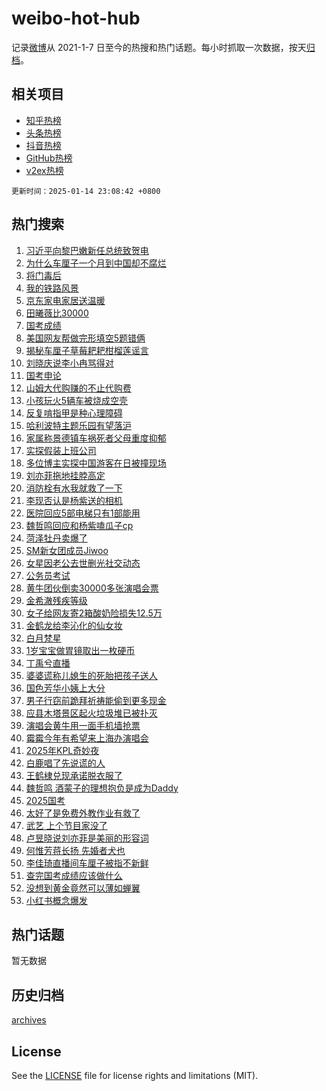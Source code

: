 # weibo-hot-hub

记录[微博](https://www.weibo.com)从 2021-1-7 日至今的热搜和热门话题。每小时抓取一次数据，按天[归档](archives)。

## 相关项目

- [知乎热榜](https://github.com/lonnyzhang423/zhihu-hot-hub)
- [头条热榜](https://github.com/lonnyzhang423/toutiao-hot-hub)
- [抖音热榜](https://github.com/lonnyzhang423/douyin-hot-hub)
- [GitHub热榜](https://github.com/lonnyzhang423/github-hot-hub)
- [v2ex热榜](https://github.com/lonnyzhang423/v2ex-hot-hub)


`更新时间：2025-01-14 23:08:42 +0800`

## 热门搜索

1. [习近平向黎巴嫩新任总统致贺电](https://m.weibo.cn/search?containerid=100103type%3D1%26t%3D10%26q%3D%23%E4%B9%A0%E8%BF%91%E5%B9%B3%E5%90%91%E9%BB%8E%E5%B7%B4%E5%AB%A9%E6%96%B0%E4%BB%BB%E6%80%BB%E7%BB%9F%E8%87%B4%E8%B4%BA%E7%94%B5%23&stream_entry_id=51&isnewpage=1&extparam=seat%3D1%26pos%3D0%26filter_type%3Drealtimehot%26stream_entry_id%3D51%26c_type%3D51%26q%3D%2523%25E4%25B9%25A0%25E8%25BF%2591%25E5%25B9%25B3%25E5%2590%2591%25E9%25BB%258E%25E5%25B7%25B4%25E5%25AB%25A9%25E6%2596%25B0%25E4%25BB%25BB%25E6%2580%25BB%25E7%25BB%259F%25E8%2587%25B4%25E8%25B4%25BA%25E7%2594%25B5%2523%26cate%3D10103%26dgr%3D0%26display_time%3D1736867321%26pre_seqid%3D17368673217160119352448)
1. [为什么车厘子一个月到中国却不腐烂](https://m.weibo.cn/search?containerid=100103type%3D1%26t%3D10%26q%3D%23%E4%B8%BA%E4%BB%80%E4%B9%88%E8%BD%A6%E5%8E%98%E5%AD%90%E4%B8%80%E4%B8%AA%E6%9C%88%E5%88%B0%E4%B8%AD%E5%9B%BD%E5%8D%B4%E4%B8%8D%E8%85%90%E7%83%82%23&stream_entry_id=31&isnewpage=1&extparam=seat%3D1%26pos%3D0%26flag%3D2%26realpos%3D1%26c_type%3D31%26cate%3D5001%26band_rank%3D1%26stream_entry_id%3D31%26filter_type%3Drealtimehot%26lcate%3D5001%26q%3D%2523%25E4%25B8%25BA%25E4%25BB%2580%25E4%25B9%2588%25E8%25BD%25A6%25E5%258E%2598%25E5%25AD%2590%25E4%25B8%2580%25E4%25B8%25AA%25E6%259C%2588%25E5%2588%25B0%25E4%25B8%25AD%25E5%259B%25BD%25E5%258D%25B4%25E4%25B8%258D%25E8%2585%2590%25E7%2583%2582%2523%26dgr%3D0%26display_time%3D1736867321%26pre_seqid%3D17368673217160119352448)
1. [将门毒后](https://m.weibo.cn/search?containerid=100103type%3D1%26t%3D10%26q%3D%E5%B0%86%E9%97%A8%E6%AF%92%E5%90%8E&stream_entry_id=31&isnewpage=1&extparam=seat%3D1%26pos%3D1%26flag%3D2%26realpos%3D2%26c_type%3D31%26cate%3D5001%26band_rank%3D2%26stream_entry_id%3D31%26filter_type%3Drealtimehot%26lcate%3D5001%26q%3D%25E5%25B0%2586%25E9%2597%25A8%25E6%25AF%2592%25E5%2590%258E%26dgr%3D0%26display_time%3D1736867321%26pre_seqid%3D17368673217160119352448)
1. [我的铁路风景](https://m.weibo.cn/search?containerid=100103type%3D1%26t%3D10%26q%3D%23%E6%88%91%E7%9A%84%E9%93%81%E8%B7%AF%E9%A3%8E%E6%99%AF%23&stream_entry_id=31&isnewpage=1&extparam=seat%3D1%26pos%3D2%26flag%3D0%26realpos%3D3%26c_type%3D31%26cate%3D5001%26band_rank%3D3%26stream_entry_id%3D31%26filter_type%3Drealtimehot%26lcate%3D5001%26q%3D%2523%25E6%2588%2591%25E7%259A%2584%25E9%2593%2581%25E8%25B7%25AF%25E9%25A3%258E%25E6%2599%25AF%2523%26dgr%3D0%26display_time%3D1736867321%26pre_seqid%3D17368673217160119352448)
1. [京东家电家居送温暖](https://m.weibo.cn/search?containerid=100103type%3D1%26t%3D10%26q%3D%23%E4%BA%AC%E4%B8%9C%E5%AE%B6%E7%94%B5%E5%AE%B6%E5%B1%85%E9%80%81%E6%B8%A9%E6%9A%96%23&stream_entry_id=31&isnewpage=1&extparam=seat%3D1%26pos%3D3%26filter_type%3Drealtimehot%26q%3D%2523%25E4%25BA%25AC%25E4%25B8%259C%25E5%25AE%25B6%25E7%2594%25B5%25E5%25AE%25B6%25E5%25B1%2585%25E9%2580%2581%25E6%25B8%25A9%25E6%259A%2596%2523%26c_type%3D31%26adid%3D272623%26topic_ad%3D1%26band_rank%3D4%26stream_entry_id%3D31%26is_ad_pos%3D1%26lcate%3D5001%26cate%3D5001%26dgr%3D0%26display_time%3D1736867321%26pre_seqid%3D17368673217160119352448)
1. [田曦薇比30000](https://m.weibo.cn/search?containerid=100103type%3D1%26t%3D10%26q%3D%23%E7%94%B0%E6%9B%A6%E8%96%87%E6%AF%9430000%23&stream_entry_id=31&isnewpage=1&extparam=seat%3D1%26pos%3D4%26flag%3D1%26realpos%3D4%26c_type%3D31%26cate%3D5001%26band_rank%3D4%26stream_entry_id%3D31%26filter_type%3Drealtimehot%26lcate%3D5001%26q%3D%2523%25E7%2594%25B0%25E6%259B%25A6%25E8%2596%2587%25E6%25AF%259430000%2523%26dgr%3D0%26display_time%3D1736867321%26pre_seqid%3D17368673217160119352448)
1. [国考成绩](https://m.weibo.cn/search?containerid=100103type%3D1%26t%3D10%26q%3D%E5%9B%BD%E8%80%83%E6%88%90%E7%BB%A9&stream_entry_id=31&isnewpage=1&extparam=seat%3D1%26pos%3D5%26flag%3D2%26realpos%3D5%26c_type%3D31%26cate%3D5001%26band_rank%3D5%26stream_entry_id%3D31%26filter_type%3Drealtimehot%26lcate%3D5001%26q%3D%25E5%259B%25BD%25E8%2580%2583%25E6%2588%2590%25E7%25BB%25A9%26dgr%3D0%26display_time%3D1736867321%26pre_seqid%3D17368673217160119352448)
1. [美国网友帮做完形填空5题错俩](https://m.weibo.cn/search?containerid=100103type%3D1%26t%3D10%26q%3D%23%E7%BE%8E%E5%9B%BD%E7%BD%91%E5%8F%8B%E5%B8%AE%E5%81%9A%E5%AE%8C%E5%BD%A2%E5%A1%AB%E7%A9%BA5%E9%A2%98%E9%94%99%E4%BF%A9%23&stream_entry_id=31&isnewpage=1&extparam=seat%3D1%26pos%3D6%26flag%3D1%26realpos%3D6%26c_type%3D31%26cate%3D5001%26band_rank%3D6%26stream_entry_id%3D31%26filter_type%3Drealtimehot%26lcate%3D5001%26q%3D%2523%25E7%25BE%258E%25E5%259B%25BD%25E7%25BD%2591%25E5%258F%258B%25E5%25B8%25AE%25E5%2581%259A%25E5%25AE%258C%25E5%25BD%25A2%25E5%25A1%25AB%25E7%25A9%25BA5%25E9%25A2%2598%25E9%2594%2599%25E4%25BF%25A9%2523%26dgr%3D0%26display_time%3D1736867321%26pre_seqid%3D17368673217160119352448)
1. [揭秘车厘子草莓耙耙柑榴莲谣言](https://m.weibo.cn/search?containerid=100103type%3D1%26t%3D10%26q%3D%23%E6%8F%AD%E7%A7%98%E8%BD%A6%E5%8E%98%E5%AD%90%E8%8D%89%E8%8E%93%E8%80%99%E8%80%99%E6%9F%91%E6%A6%B4%E8%8E%B2%E8%B0%A3%E8%A8%80%23&stream_entry_id=31&isnewpage=1&extparam=seat%3D1%26pos%3D7%26filter_type%3Drealtimehot%26q%3D%2523%25E6%258F%25AD%25E7%25A7%2598%25E8%25BD%25A6%25E5%258E%2598%25E5%25AD%2590%25E8%258D%2589%25E8%258E%2593%25E8%2580%2599%25E8%2580%2599%25E6%259F%2591%25E6%25A6%25B4%25E8%258E%25B2%25E8%25B0%25A3%25E8%25A8%2580%2523%26c_type%3D31%26adid%3D272713%26cate%3D5001%26band_rank%3D7%26stream_entry_id%3D31%26is_ad_pos%3D1%26lcate%3D5001%26dgr%3D0%26display_time%3D1736867321%26pre_seqid%3D17368673217160119352448)
1. [刘晓庆说李小冉骂得对](https://m.weibo.cn/search?containerid=100103type%3D1%26t%3D10%26q%3D%23%E5%88%98%E6%99%93%E5%BA%86%E8%AF%B4%E6%9D%8E%E5%B0%8F%E5%86%89%E9%AA%82%E5%BE%97%E5%AF%B9%23&stream_entry_id=31&isnewpage=1&extparam=seat%3D1%26pos%3D8%26flag%3D1%26realpos%3D7%26c_type%3D31%26cate%3D5001%26band_rank%3D7%26stream_entry_id%3D31%26filter_type%3Drealtimehot%26lcate%3D5001%26q%3D%2523%25E5%2588%2598%25E6%2599%2593%25E5%25BA%2586%25E8%25AF%25B4%25E6%259D%258E%25E5%25B0%258F%25E5%2586%2589%25E9%25AA%2582%25E5%25BE%2597%25E5%25AF%25B9%2523%26dgr%3D0%26display_time%3D1736867321%26pre_seqid%3D17368673217160119352448)
1. [国考申论](https://m.weibo.cn/search?containerid=100103type%3D1%26t%3D10%26q%3D%E5%9B%BD%E8%80%83%E7%94%B3%E8%AE%BA&stream_entry_id=31&isnewpage=1&extparam=seat%3D1%26pos%3D9%26flag%3D0%26realpos%3D8%26c_type%3D31%26cate%3D5001%26band_rank%3D8%26stream_entry_id%3D31%26filter_type%3Drealtimehot%26lcate%3D5001%26q%3D%25E5%259B%25BD%25E8%2580%2583%25E7%2594%25B3%25E8%25AE%25BA%26dgr%3D0%26display_time%3D1736867321%26pre_seqid%3D17368673217160119352448)
1. [山姆大代购赚的不止代购费](https://m.weibo.cn/search?containerid=100103type%3D1%26t%3D10%26q%3D%23%E5%B1%B1%E5%A7%86%E5%A4%A7%E4%BB%A3%E8%B4%AD%E8%B5%9A%E7%9A%84%E4%B8%8D%E6%AD%A2%E4%BB%A3%E8%B4%AD%E8%B4%B9%23&stream_entry_id=31&isnewpage=1&extparam=seat%3D1%26pos%3D10%26flag%3D0%26realpos%3D9%26c_type%3D31%26cate%3D5001%26band_rank%3D9%26stream_entry_id%3D31%26filter_type%3Drealtimehot%26lcate%3D5001%26q%3D%2523%25E5%25B1%25B1%25E5%25A7%2586%25E5%25A4%25A7%25E4%25BB%25A3%25E8%25B4%25AD%25E8%25B5%259A%25E7%259A%2584%25E4%25B8%258D%25E6%25AD%25A2%25E4%25BB%25A3%25E8%25B4%25AD%25E8%25B4%25B9%2523%26dgr%3D0%26display_time%3D1736867321%26pre_seqid%3D17368673217160119352448)
1. [小孩玩火5辆车被烧成空壳](https://m.weibo.cn/search?containerid=100103type%3D1%26t%3D10%26q%3D%23%E5%B0%8F%E5%AD%A9%E7%8E%A9%E7%81%AB5%E8%BE%86%E8%BD%A6%E8%A2%AB%E7%83%A7%E6%88%90%E7%A9%BA%E5%A3%B3%23&stream_entry_id=31&isnewpage=1&extparam=seat%3D1%26pos%3D11%26flag%3D1%26realpos%3D10%26c_type%3D31%26cate%3D5001%26band_rank%3D10%26stream_entry_id%3D31%26filter_type%3Drealtimehot%26lcate%3D5001%26q%3D%2523%25E5%25B0%258F%25E5%25AD%25A9%25E7%258E%25A9%25E7%2581%25AB5%25E8%25BE%2586%25E8%25BD%25A6%25E8%25A2%25AB%25E7%2583%25A7%25E6%2588%2590%25E7%25A9%25BA%25E5%25A3%25B3%2523%26dgr%3D0%26display_time%3D1736867321%26pre_seqid%3D17368673217160119352448)
1. [反复啃指甲是种心理障碍](https://m.weibo.cn/search?containerid=100103type%3D1%26t%3D10%26q%3D%23%E5%8F%8D%E5%A4%8D%E5%95%83%E6%8C%87%E7%94%B2%E6%98%AF%E7%A7%8D%E5%BF%83%E7%90%86%E9%9A%9C%E7%A2%8D%23&stream_entry_id=31&isnewpage=1&extparam=seat%3D1%26pos%3D12%26flag%3D0%26realpos%3D11%26c_type%3D31%26cate%3D5001%26band_rank%3D11%26stream_entry_id%3D31%26filter_type%3Drealtimehot%26lcate%3D5001%26q%3D%2523%25E5%258F%258D%25E5%25A4%258D%25E5%2595%2583%25E6%258C%2587%25E7%2594%25B2%25E6%2598%25AF%25E7%25A7%258D%25E5%25BF%2583%25E7%2590%2586%25E9%259A%259C%25E7%25A2%258D%2523%26dgr%3D0%26display_time%3D1736867321%26pre_seqid%3D17368673217160119352448)
1. [哈利波特主题乐园有望落沪](https://m.weibo.cn/search?containerid=100103type%3D1%26t%3D10%26q%3D%23%E5%93%88%E5%88%A9%E6%B3%A2%E7%89%B9%E4%B8%BB%E9%A2%98%E4%B9%90%E5%9B%AD%E6%9C%89%E6%9C%9B%E8%90%BD%E6%B2%AA%23&stream_entry_id=31&isnewpage=1&extparam=seat%3D1%26pos%3D13%26flag%3D0%26realpos%3D12%26c_type%3D31%26cate%3D5001%26band_rank%3D12%26stream_entry_id%3D31%26filter_type%3Drealtimehot%26lcate%3D5001%26q%3D%2523%25E5%2593%2588%25E5%2588%25A9%25E6%25B3%25A2%25E7%2589%25B9%25E4%25B8%25BB%25E9%25A2%2598%25E4%25B9%2590%25E5%259B%25AD%25E6%259C%2589%25E6%259C%259B%25E8%2590%25BD%25E6%25B2%25AA%2523%26dgr%3D0%26display_time%3D1736867321%26pre_seqid%3D17368673217160119352448)
1. [家属称景德镇车祸死者父母重度抑郁](https://m.weibo.cn/search?containerid=100103type%3D1%26t%3D10%26q%3D%23%E5%AE%B6%E5%B1%9E%E7%A7%B0%E6%99%AF%E5%BE%B7%E9%95%87%E8%BD%A6%E7%A5%B8%E6%AD%BB%E8%80%85%E7%88%B6%E6%AF%8D%E9%87%8D%E5%BA%A6%E6%8A%91%E9%83%81%23&stream_entry_id=31&isnewpage=1&extparam=seat%3D1%26pos%3D14%26flag%3D0%26realpos%3D13%26c_type%3D31%26cate%3D5001%26band_rank%3D13%26stream_entry_id%3D31%26filter_type%3Drealtimehot%26lcate%3D5001%26q%3D%2523%25E5%25AE%25B6%25E5%25B1%259E%25E7%25A7%25B0%25E6%2599%25AF%25E5%25BE%25B7%25E9%2595%2587%25E8%25BD%25A6%25E7%25A5%25B8%25E6%25AD%25BB%25E8%2580%2585%25E7%2588%25B6%25E6%25AF%258D%25E9%2587%258D%25E5%25BA%25A6%25E6%258A%2591%25E9%2583%2581%2523%26dgr%3D0%26display_time%3D1736867321%26pre_seqid%3D17368673217160119352448)
1. [实探假装上班公司](https://m.weibo.cn/search?containerid=100103type%3D1%26t%3D10%26q%3D%23%E5%AE%9E%E6%8E%A2%E5%81%87%E8%A3%85%E4%B8%8A%E7%8F%AD%E5%85%AC%E5%8F%B8%23&stream_entry_id=31&isnewpage=1&extparam=seat%3D1%26pos%3D15%26flag%3D1%26realpos%3D14%26c_type%3D31%26cate%3D5001%26band_rank%3D14%26stream_entry_id%3D31%26filter_type%3Drealtimehot%26lcate%3D5001%26q%3D%2523%25E5%25AE%259E%25E6%258E%25A2%25E5%2581%2587%25E8%25A3%2585%25E4%25B8%258A%25E7%258F%25AD%25E5%2585%25AC%25E5%258F%25B8%2523%26dgr%3D0%26display_time%3D1736867321%26pre_seqid%3D17368673217160119352448)
1. [多位博主实探中国游客在日被撞现场](https://m.weibo.cn/search?containerid=100103type%3D1%26t%3D10%26q%3D%23%E5%A4%9A%E4%BD%8D%E5%8D%9A%E4%B8%BB%E5%AE%9E%E6%8E%A2%E4%B8%AD%E5%9B%BD%E6%B8%B8%E5%AE%A2%E5%9C%A8%E6%97%A5%E8%A2%AB%E6%92%9E%E7%8E%B0%E5%9C%BA%23&stream_entry_id=31&isnewpage=1&extparam=seat%3D1%26pos%3D16%26flag%3D1%26realpos%3D15%26c_type%3D31%26cate%3D5001%26band_rank%3D15%26stream_entry_id%3D31%26filter_type%3Drealtimehot%26lcate%3D5001%26q%3D%2523%25E5%25A4%259A%25E4%25BD%258D%25E5%258D%259A%25E4%25B8%25BB%25E5%25AE%259E%25E6%258E%25A2%25E4%25B8%25AD%25E5%259B%25BD%25E6%25B8%25B8%25E5%25AE%25A2%25E5%259C%25A8%25E6%2597%25A5%25E8%25A2%25AB%25E6%2592%259E%25E7%258E%25B0%25E5%259C%25BA%2523%26dgr%3D0%26display_time%3D1736867321%26pre_seqid%3D17368673217160119352448)
1. [刘亦菲拖地挂脖高定](https://m.weibo.cn/search?containerid=100103type%3D1%26t%3D10%26q%3D%23%E5%88%98%E4%BA%A6%E8%8F%B2%E6%8B%96%E5%9C%B0%E6%8C%82%E8%84%96%E9%AB%98%E5%AE%9A%23&stream_entry_id=31&isnewpage=1&extparam=seat%3D1%26pos%3D17%26flag%3D0%26realpos%3D16%26c_type%3D31%26cate%3D5001%26band_rank%3D16%26stream_entry_id%3D31%26filter_type%3Drealtimehot%26lcate%3D5001%26q%3D%2523%25E5%2588%2598%25E4%25BA%25A6%25E8%258F%25B2%25E6%258B%2596%25E5%259C%25B0%25E6%258C%2582%25E8%2584%2596%25E9%25AB%2598%25E5%25AE%259A%2523%26dgr%3D0%26display_time%3D1736867321%26pre_seqid%3D17368673217160119352448)
1. [消防栓有水我就救了一下](https://m.weibo.cn/search?containerid=100103type%3D1%26t%3D10%26q%3D%23%E6%B6%88%E9%98%B2%E6%A0%93%E6%9C%89%E6%B0%B4%E6%88%91%E5%B0%B1%E6%95%91%E4%BA%86%E4%B8%80%E4%B8%8B%23&stream_entry_id=31&isnewpage=1&extparam=seat%3D1%26pos%3D18%26flag%3D32768%26realpos%3D17%26c_type%3D31%26cate%3D5001%26band_rank%3D17%26stream_entry_id%3D31%26filter_type%3Drealtimehot%26lcate%3D5001%26q%3D%2523%25E6%25B6%2588%25E9%2598%25B2%25E6%25A0%2593%25E6%259C%2589%25E6%25B0%25B4%25E6%2588%2591%25E5%25B0%25B1%25E6%2595%2591%25E4%25BA%2586%25E4%25B8%2580%25E4%25B8%258B%2523%26dgr%3D0%26display_time%3D1736867321%26pre_seqid%3D17368673217160119352448)
1. [李现否认是杨紫送的相机](https://m.weibo.cn/search?containerid=100103type%3D1%26t%3D10%26q%3D%23%E6%9D%8E%E7%8E%B0%E5%90%A6%E8%AE%A4%E6%98%AF%E6%9D%A8%E7%B4%AB%E9%80%81%E7%9A%84%E7%9B%B8%E6%9C%BA%23&stream_entry_id=31&isnewpage=1&extparam=seat%3D1%26pos%3D19%26flag%3D2%26realpos%3D18%26c_type%3D31%26cate%3D5001%26band_rank%3D18%26stream_entry_id%3D31%26filter_type%3Drealtimehot%26lcate%3D5001%26q%3D%2523%25E6%259D%258E%25E7%258E%25B0%25E5%2590%25A6%25E8%25AE%25A4%25E6%2598%25AF%25E6%259D%25A8%25E7%25B4%25AB%25E9%2580%2581%25E7%259A%2584%25E7%259B%25B8%25E6%259C%25BA%2523%26dgr%3D0%26display_time%3D1736867321%26pre_seqid%3D17368673217160119352448)
1. [医院回应5部电梯只有1部能用](https://m.weibo.cn/search?containerid=100103type%3D1%26t%3D10%26q%3D%23%E5%8C%BB%E9%99%A2%E5%9B%9E%E5%BA%945%E9%83%A8%E7%94%B5%E6%A2%AF%E5%8F%AA%E6%9C%891%E9%83%A8%E8%83%BD%E7%94%A8%23&stream_entry_id=31&isnewpage=1&extparam=seat%3D1%26pos%3D20%26flag%3D1%26realpos%3D19%26c_type%3D31%26cate%3D5001%26band_rank%3D19%26stream_entry_id%3D31%26filter_type%3Drealtimehot%26lcate%3D5001%26q%3D%2523%25E5%258C%25BB%25E9%2599%25A2%25E5%259B%259E%25E5%25BA%25945%25E9%2583%25A8%25E7%2594%25B5%25E6%25A2%25AF%25E5%258F%25AA%25E6%259C%25891%25E9%2583%25A8%25E8%2583%25BD%25E7%2594%25A8%2523%26dgr%3D0%26display_time%3D1736867321%26pre_seqid%3D17368673217160119352448)
1. [魏哲鸣回应和杨紫嗑瓜子cp](https://m.weibo.cn/search?containerid=100103type%3D1%26t%3D10%26q%3D%E9%AD%8F%E5%93%B2%E9%B8%A3%E5%9B%9E%E5%BA%94%E5%92%8C%E6%9D%A8%E7%B4%AB%E5%97%91%E7%93%9C%E5%AD%90cp&stream_entry_id=31&isnewpage=1&extparam=seat%3D1%26pos%3D21%26flag%3D1%26realpos%3D20%26c_type%3D31%26cate%3D5001%26band_rank%3D20%26stream_entry_id%3D31%26filter_type%3Drealtimehot%26lcate%3D5001%26q%3D%25E9%25AD%258F%25E5%2593%25B2%25E9%25B8%25A3%25E5%259B%259E%25E5%25BA%2594%25E5%2592%258C%25E6%259D%25A8%25E7%25B4%25AB%25E5%2597%2591%25E7%2593%259C%25E5%25AD%2590cp%26dgr%3D0%26display_time%3D1736867321%26pre_seqid%3D17368673217160119352448)
1. [菏泽牡丹卖爆了](https://m.weibo.cn/search?containerid=100103type%3D1%26t%3D10%26q%3D%23%E8%8F%8F%E6%B3%BD%E7%89%A1%E4%B8%B9%E5%8D%96%E7%88%86%E4%BA%86%23&stream_entry_id=31&isnewpage=1&extparam=seat%3D1%26pos%3D22%26flag%3D0%26realpos%3D21%26c_type%3D31%26cate%3D5001%26band_rank%3D21%26stream_entry_id%3D31%26filter_type%3Drealtimehot%26lcate%3D5001%26q%3D%2523%25E8%258F%258F%25E6%25B3%25BD%25E7%2589%25A1%25E4%25B8%25B9%25E5%258D%2596%25E7%2588%2586%25E4%25BA%2586%2523%26dgr%3D0%26display_time%3D1736867321%26pre_seqid%3D17368673217160119352448)
1. [SM新女团成员Jiwoo](https://m.weibo.cn/search?containerid=100103type%3D1%26t%3D10%26q%3DSM%E6%96%B0%E5%A5%B3%E5%9B%A2%E6%88%90%E5%91%98Jiwoo&stream_entry_id=31&isnewpage=1&extparam=seat%3D1%26pos%3D23%26flag%3D0%26realpos%3D22%26c_type%3D31%26cate%3D5001%26band_rank%3D22%26stream_entry_id%3D31%26filter_type%3Drealtimehot%26lcate%3D5001%26q%3DSM%25E6%2596%25B0%25E5%25A5%25B3%25E5%259B%25A2%25E6%2588%2590%25E5%2591%2598Jiwoo%26dgr%3D0%26display_time%3D1736867321%26pre_seqid%3D17368673217160119352448)
1. [女星因老公去世删光社交动态](https://m.weibo.cn/search?containerid=100103type%3D1%26t%3D10%26q%3D%23%E5%A5%B3%E6%98%9F%E5%9B%A0%E8%80%81%E5%85%AC%E5%8E%BB%E4%B8%96%E5%88%A0%E5%85%89%E7%A4%BE%E4%BA%A4%E5%8A%A8%E6%80%81%23&stream_entry_id=31&isnewpage=1&extparam=seat%3D1%26pos%3D24%26flag%3D1%26realpos%3D23%26c_type%3D31%26cate%3D5001%26band_rank%3D23%26stream_entry_id%3D31%26filter_type%3Drealtimehot%26lcate%3D5001%26q%3D%2523%25E5%25A5%25B3%25E6%2598%259F%25E5%259B%25A0%25E8%2580%2581%25E5%2585%25AC%25E5%258E%25BB%25E4%25B8%2596%25E5%2588%25A0%25E5%2585%2589%25E7%25A4%25BE%25E4%25BA%25A4%25E5%258A%25A8%25E6%2580%2581%2523%26dgr%3D0%26display_time%3D1736867321%26pre_seqid%3D17368673217160119352448)
1. [公务员考试](https://m.weibo.cn/search?containerid=100103type%3D1%26t%3D10%26q%3D%23%E5%85%AC%E5%8A%A1%E5%91%98%E8%80%83%E8%AF%95%23&stream_entry_id=31&isnewpage=1&extparam=seat%3D1%26pos%3D25%26flag%3D1%26realpos%3D24%26c_type%3D31%26cate%3D5001%26band_rank%3D24%26stream_entry_id%3D31%26filter_type%3Drealtimehot%26lcate%3D5001%26q%3D%2523%25E5%2585%25AC%25E5%258A%25A1%25E5%2591%2598%25E8%2580%2583%25E8%25AF%2595%2523%26dgr%3D0%26display_time%3D1736867321%26pre_seqid%3D17368673217160119352448)
1. [黄牛团伙倒卖30000多张演唱会票](https://m.weibo.cn/search?containerid=100103type%3D1%26t%3D10%26q%3D%23%E9%BB%84%E7%89%9B%E5%9B%A2%E4%BC%99%E5%80%92%E5%8D%9630000%E5%A4%9A%E5%BC%A0%E6%BC%94%E5%94%B1%E4%BC%9A%E7%A5%A8%23&stream_entry_id=31&isnewpage=1&extparam=seat%3D1%26pos%3D26%26flag%3D1%26realpos%3D25%26c_type%3D31%26cate%3D5001%26band_rank%3D25%26stream_entry_id%3D31%26filter_type%3Drealtimehot%26lcate%3D5001%26q%3D%2523%25E9%25BB%2584%25E7%2589%259B%25E5%259B%25A2%25E4%25BC%2599%25E5%2580%2592%25E5%258D%259630000%25E5%25A4%259A%25E5%25BC%25A0%25E6%25BC%2594%25E5%2594%25B1%25E4%25BC%259A%25E7%25A5%25A8%2523%26dgr%3D0%26display_time%3D1736867321%26pre_seqid%3D17368673217160119352448)
1. [金希澈残疾等级](https://m.weibo.cn/search?containerid=100103type%3D1%26t%3D10%26q%3D%23%E9%87%91%E5%B8%8C%E6%BE%88%E6%AE%8B%E7%96%BE%E7%AD%89%E7%BA%A7%23&stream_entry_id=31&isnewpage=1&extparam=seat%3D1%26pos%3D27%26flag%3D0%26realpos%3D26%26c_type%3D31%26cate%3D5001%26band_rank%3D26%26stream_entry_id%3D31%26filter_type%3Drealtimehot%26lcate%3D5001%26q%3D%2523%25E9%2587%2591%25E5%25B8%258C%25E6%25BE%2588%25E6%25AE%258B%25E7%2596%25BE%25E7%25AD%2589%25E7%25BA%25A7%2523%26dgr%3D0%26display_time%3D1736867321%26pre_seqid%3D17368673217160119352448)
1. [女子给网友寄2箱酸奶险损失12.5万](https://m.weibo.cn/search?containerid=100103type%3D1%26t%3D10%26q%3D%23%E5%A5%B3%E5%AD%90%E7%BB%99%E7%BD%91%E5%8F%8B%E5%AF%842%E7%AE%B1%E9%85%B8%E5%A5%B6%E9%99%A9%E6%8D%9F%E5%A4%B112.5%E4%B8%87%23&stream_entry_id=31&isnewpage=1&extparam=seat%3D1%26pos%3D28%26flag%3D0%26realpos%3D27%26c_type%3D31%26cate%3D5001%26band_rank%3D27%26stream_entry_id%3D31%26filter_type%3Drealtimehot%26lcate%3D5001%26q%3D%2523%25E5%25A5%25B3%25E5%25AD%2590%25E7%25BB%2599%25E7%25BD%2591%25E5%258F%258B%25E5%25AF%25842%25E7%25AE%25B1%25E9%2585%25B8%25E5%25A5%25B6%25E9%2599%25A9%25E6%258D%259F%25E5%25A4%25B112.5%25E4%25B8%2587%2523%26dgr%3D0%26display_time%3D1736867321%26pre_seqid%3D17368673217160119352448)
1. [金鹤龙给李沁化的仙女妆](https://m.weibo.cn/search?containerid=100103type%3D1%26t%3D10%26q%3D%23%E9%87%91%E9%B9%A4%E9%BE%99%E7%BB%99%E6%9D%8E%E6%B2%81%E5%8C%96%E7%9A%84%E4%BB%99%E5%A5%B3%E5%A6%86%23&stream_entry_id=31&isnewpage=1&extparam=seat%3D1%26pos%3D29%26flag%3D1%26realpos%3D28%26c_type%3D31%26cate%3D5001%26band_rank%3D28%26stream_entry_id%3D31%26filter_type%3Drealtimehot%26lcate%3D5001%26q%3D%2523%25E9%2587%2591%25E9%25B9%25A4%25E9%25BE%2599%25E7%25BB%2599%25E6%259D%258E%25E6%25B2%2581%25E5%258C%2596%25E7%259A%2584%25E4%25BB%2599%25E5%25A5%25B3%25E5%25A6%2586%2523%26dgr%3D0%26display_time%3D1736867321%26pre_seqid%3D17368673217160119352448)
1. [白月梵星](https://m.weibo.cn/search?containerid=100103type%3D1%26t%3D10%26q%3D%E7%99%BD%E6%9C%88%E6%A2%B5%E6%98%9F&stream_entry_id=31&isnewpage=1&extparam=seat%3D1%26pos%3D30%26flag%3D0%26realpos%3D29%26c_type%3D31%26cate%3D5001%26band_rank%3D29%26stream_entry_id%3D31%26filter_type%3Drealtimehot%26lcate%3D5001%26q%3D%25E7%2599%25BD%25E6%259C%2588%25E6%25A2%25B5%25E6%2598%259F%26dgr%3D0%26display_time%3D1736867321%26pre_seqid%3D17368673217160119352448)
1. [1岁宝宝做胃镜取出一枚硬币](https://m.weibo.cn/search?containerid=100103type%3D1%26t%3D10%26q%3D%231%E5%B2%81%E5%AE%9D%E5%AE%9D%E5%81%9A%E8%83%83%E9%95%9C%E5%8F%96%E5%87%BA%E4%B8%80%E6%9E%9A%E7%A1%AC%E5%B8%81%23&stream_entry_id=31&isnewpage=1&extparam=seat%3D1%26pos%3D31%26flag%3D0%26realpos%3D30%26c_type%3D31%26cate%3D5001%26band_rank%3D30%26stream_entry_id%3D31%26filter_type%3Drealtimehot%26lcate%3D5001%26q%3D%25231%25E5%25B2%2581%25E5%25AE%259D%25E5%25AE%259D%25E5%2581%259A%25E8%2583%2583%25E9%2595%259C%25E5%258F%2596%25E5%2587%25BA%25E4%25B8%2580%25E6%259E%259A%25E7%25A1%25AC%25E5%25B8%2581%2523%26dgr%3D0%26display_time%3D1736867321%26pre_seqid%3D17368673217160119352448)
1. [丁禹兮直播](https://m.weibo.cn/search?containerid=100103type%3D1%26t%3D10%26q%3D%23%E4%B8%81%E7%A6%B9%E5%85%AE%E7%9B%B4%E6%92%AD%23&stream_entry_id=31&isnewpage=1&extparam=seat%3D1%26pos%3D32%26flag%3D0%26realpos%3D31%26c_type%3D31%26cate%3D5001%26band_rank%3D31%26stream_entry_id%3D31%26filter_type%3Drealtimehot%26lcate%3D5001%26q%3D%2523%25E4%25B8%2581%25E7%25A6%25B9%25E5%2585%25AE%25E7%259B%25B4%25E6%2592%25AD%2523%26dgr%3D0%26display_time%3D1736867321%26pre_seqid%3D17368673217160119352448)
1. [婆婆谎称儿媳生的死胎把孩子送人](https://m.weibo.cn/search?containerid=100103type%3D1%26t%3D10%26q%3D%23%E5%A9%86%E5%A9%86%E8%B0%8E%E7%A7%B0%E5%84%BF%E5%AA%B3%E7%94%9F%E7%9A%84%E6%AD%BB%E8%83%8E%E6%8A%8A%E5%AD%A9%E5%AD%90%E9%80%81%E4%BA%BA%23&stream_entry_id=31&isnewpage=1&extparam=seat%3D1%26pos%3D33%26flag%3D0%26realpos%3D32%26c_type%3D31%26cate%3D5001%26band_rank%3D32%26stream_entry_id%3D31%26filter_type%3Drealtimehot%26lcate%3D5001%26q%3D%2523%25E5%25A9%2586%25E5%25A9%2586%25E8%25B0%258E%25E7%25A7%25B0%25E5%2584%25BF%25E5%25AA%25B3%25E7%2594%259F%25E7%259A%2584%25E6%25AD%25BB%25E8%2583%258E%25E6%258A%258A%25E5%25AD%25A9%25E5%25AD%2590%25E9%2580%2581%25E4%25BA%25BA%2523%26dgr%3D0%26display_time%3D1736867321%26pre_seqid%3D17368673217160119352448)
1. [国色芳华小姨上大分](https://m.weibo.cn/search?containerid=100103type%3D1%26t%3D10%26q%3D%E5%9B%BD%E8%89%B2%E8%8A%B3%E5%8D%8E%E5%B0%8F%E5%A7%A8%E4%B8%8A%E5%A4%A7%E5%88%86&stream_entry_id=31&isnewpage=1&extparam=seat%3D1%26pos%3D34%26flag%3D0%26realpos%3D33%26c_type%3D31%26cate%3D5001%26band_rank%3D33%26stream_entry_id%3D31%26filter_type%3Drealtimehot%26lcate%3D5001%26q%3D%25E5%259B%25BD%25E8%2589%25B2%25E8%258A%25B3%25E5%258D%258E%25E5%25B0%258F%25E5%25A7%25A8%25E4%25B8%258A%25E5%25A4%25A7%25E5%2588%2586%26dgr%3D0%26display_time%3D1736867321%26pre_seqid%3D17368673217160119352448)
1. [男子行窃前跪拜祈祷能偷到更多现金](https://m.weibo.cn/search?containerid=100103type%3D1%26t%3D10%26q%3D%23%E7%94%B7%E5%AD%90%E8%A1%8C%E7%AA%83%E5%89%8D%E8%B7%AA%E6%8B%9C%E7%A5%88%E7%A5%B7%E8%83%BD%E5%81%B7%E5%88%B0%E6%9B%B4%E5%A4%9A%E7%8E%B0%E9%87%91%23&stream_entry_id=31&isnewpage=1&extparam=seat%3D1%26pos%3D35%26flag%3D1%26realpos%3D34%26c_type%3D31%26cate%3D5001%26band_rank%3D34%26stream_entry_id%3D31%26filter_type%3Drealtimehot%26lcate%3D5001%26q%3D%2523%25E7%2594%25B7%25E5%25AD%2590%25E8%25A1%258C%25E7%25AA%2583%25E5%2589%258D%25E8%25B7%25AA%25E6%258B%259C%25E7%25A5%2588%25E7%25A5%25B7%25E8%2583%25BD%25E5%2581%25B7%25E5%2588%25B0%25E6%259B%25B4%25E5%25A4%259A%25E7%258E%25B0%25E9%2587%2591%2523%26dgr%3D0%26display_time%3D1736867321%26pre_seqid%3D17368673217160119352448)
1. [应县木塔景区起火垃圾堆已被扑灭](https://m.weibo.cn/search?containerid=100103type%3D1%26t%3D10%26q%3D%23%E5%BA%94%E5%8E%BF%E6%9C%A8%E5%A1%94%E6%99%AF%E5%8C%BA%E8%B5%B7%E7%81%AB%E5%9E%83%E5%9C%BE%E5%A0%86%E5%B7%B2%E8%A2%AB%E6%89%91%E7%81%AD%23&stream_entry_id=31&isnewpage=1&extparam=seat%3D1%26pos%3D36%26flag%3D1%26realpos%3D35%26c_type%3D31%26cate%3D5001%26band_rank%3D35%26stream_entry_id%3D31%26filter_type%3Drealtimehot%26lcate%3D5001%26q%3D%2523%25E5%25BA%2594%25E5%258E%25BF%25E6%259C%25A8%25E5%25A1%2594%25E6%2599%25AF%25E5%258C%25BA%25E8%25B5%25B7%25E7%2581%25AB%25E5%259E%2583%25E5%259C%25BE%25E5%25A0%2586%25E5%25B7%25B2%25E8%25A2%25AB%25E6%2589%2591%25E7%2581%25AD%2523%26dgr%3D0%26display_time%3D1736867321%26pre_seqid%3D17368673217160119352448)
1. [演唱会黄牛用一面手机墙抢票](https://m.weibo.cn/search?containerid=100103type%3D1%26t%3D10%26q%3D%23%E6%BC%94%E5%94%B1%E4%BC%9A%E9%BB%84%E7%89%9B%E7%94%A8%E4%B8%80%E9%9D%A2%E6%89%8B%E6%9C%BA%E5%A2%99%E6%8A%A2%E7%A5%A8%23&stream_entry_id=31&isnewpage=1&extparam=seat%3D1%26pos%3D37%26flag%3D1%26realpos%3D36%26c_type%3D31%26cate%3D5001%26band_rank%3D36%26stream_entry_id%3D31%26filter_type%3Drealtimehot%26lcate%3D5001%26q%3D%2523%25E6%25BC%2594%25E5%2594%25B1%25E4%25BC%259A%25E9%25BB%2584%25E7%2589%259B%25E7%2594%25A8%25E4%25B8%2580%25E9%259D%25A2%25E6%2589%258B%25E6%259C%25BA%25E5%25A2%2599%25E6%258A%25A2%25E7%25A5%25A8%2523%26dgr%3D0%26display_time%3D1736867321%26pre_seqid%3D17368673217160119352448)
1. [霉霉今年有希望来上海办演唱会](https://m.weibo.cn/search?containerid=100103type%3D1%26t%3D10%26q%3D%23%E9%9C%89%E9%9C%89%E4%BB%8A%E5%B9%B4%E6%9C%89%E5%B8%8C%E6%9C%9B%E6%9D%A5%E4%B8%8A%E6%B5%B7%E5%8A%9E%E6%BC%94%E5%94%B1%E4%BC%9A%23&stream_entry_id=31&isnewpage=1&extparam=seat%3D1%26pos%3D38%26flag%3D0%26realpos%3D37%26c_type%3D31%26cate%3D5001%26band_rank%3D37%26stream_entry_id%3D31%26filter_type%3Drealtimehot%26lcate%3D5001%26q%3D%2523%25E9%259C%2589%25E9%259C%2589%25E4%25BB%258A%25E5%25B9%25B4%25E6%259C%2589%25E5%25B8%258C%25E6%259C%259B%25E6%259D%25A5%25E4%25B8%258A%25E6%25B5%25B7%25E5%258A%259E%25E6%25BC%2594%25E5%2594%25B1%25E4%25BC%259A%2523%26dgr%3D0%26display_time%3D1736867321%26pre_seqid%3D17368673217160119352448)
1. [2025年KPL奇妙夜](https://m.weibo.cn/search?containerid=100103type%3D1%26t%3D10%26q%3D%232025%E5%B9%B4KPL%E5%A5%87%E5%A6%99%E5%A4%9C%23&stream_entry_id=31&isnewpage=1&extparam=seat%3D1%26pos%3D39%26flag%3D1%26realpos%3D38%26c_type%3D31%26cate%3D5001%26band_rank%3D38%26stream_entry_id%3D31%26filter_type%3Drealtimehot%26lcate%3D5001%26q%3D%25232025%25E5%25B9%25B4KPL%25E5%25A5%2587%25E5%25A6%2599%25E5%25A4%259C%2523%26dgr%3D0%26display_time%3D1736867321%26pre_seqid%3D17368673217160119352448)
1. [白鹿唱了先说谎的人](https://m.weibo.cn/search?containerid=100103type%3D1%26t%3D10%26q%3D%23%E7%99%BD%E9%B9%BF%E5%94%B1%E4%BA%86%E5%85%88%E8%AF%B4%E8%B0%8E%E7%9A%84%E4%BA%BA%23&stream_entry_id=31&isnewpage=1&extparam=seat%3D1%26pos%3D40%26flag%3D1%26realpos%3D39%26c_type%3D31%26cate%3D5001%26band_rank%3D39%26stream_entry_id%3D31%26filter_type%3Drealtimehot%26lcate%3D5001%26q%3D%2523%25E7%2599%25BD%25E9%25B9%25BF%25E5%2594%25B1%25E4%25BA%2586%25E5%2585%2588%25E8%25AF%25B4%25E8%25B0%258E%25E7%259A%2584%25E4%25BA%25BA%2523%26dgr%3D0%26display_time%3D1736867321%26pre_seqid%3D17368673217160119352448)
1. [王鹤棣兑现承诺脱衣服了](https://m.weibo.cn/search?containerid=100103type%3D1%26t%3D10%26q%3D%23%E7%8E%8B%E9%B9%A4%E6%A3%A3%E5%85%91%E7%8E%B0%E6%89%BF%E8%AF%BA%E8%84%B1%E8%A1%A3%E6%9C%8D%E4%BA%86%23&stream_entry_id=31&isnewpage=1&extparam=seat%3D1%26pos%3D41%26flag%3D0%26realpos%3D40%26c_type%3D31%26cate%3D5001%26band_rank%3D40%26stream_entry_id%3D31%26filter_type%3Drealtimehot%26lcate%3D5001%26q%3D%2523%25E7%258E%258B%25E9%25B9%25A4%25E6%25A3%25A3%25E5%2585%2591%25E7%258E%25B0%25E6%2589%25BF%25E8%25AF%25BA%25E8%2584%25B1%25E8%25A1%25A3%25E6%259C%258D%25E4%25BA%2586%2523%26dgr%3D0%26display_time%3D1736867321%26pre_seqid%3D17368673217160119352448)
1. [魏哲鸣 酒蒙子的理想抱负是成为Daddy](https://m.weibo.cn/search?containerid=100103type%3D1%26t%3D10%26q%3D%E9%AD%8F%E5%93%B2%E9%B8%A3+%E9%85%92%E8%92%99%E5%AD%90%E7%9A%84%E7%90%86%E6%83%B3%E6%8A%B1%E8%B4%9F%E6%98%AF%E6%88%90%E4%B8%BADaddy&stream_entry_id=31&isnewpage=1&extparam=seat%3D1%26pos%3D42%26flag%3D1%26realpos%3D41%26c_type%3D31%26cate%3D5001%26band_rank%3D41%26stream_entry_id%3D31%26filter_type%3Drealtimehot%26lcate%3D5001%26q%3D%25E9%25AD%258F%25E5%2593%25B2%25E9%25B8%25A3%2520%25E9%2585%2592%25E8%2592%2599%25E5%25AD%2590%25E7%259A%2584%25E7%2590%2586%25E6%2583%25B3%25E6%258A%25B1%25E8%25B4%259F%25E6%2598%25AF%25E6%2588%2590%25E4%25B8%25BADaddy%26dgr%3D0%26display_time%3D1736867321%26pre_seqid%3D17368673217160119352448)
1. [2025国考](https://m.weibo.cn/search?containerid=100103type%3D1%26t%3D10%26q%3D2025%E5%9B%BD%E8%80%83&stream_entry_id=31&isnewpage=1&extparam=seat%3D1%26pos%3D43%26flag%3D1%26realpos%3D42%26c_type%3D31%26cate%3D5001%26band_rank%3D42%26stream_entry_id%3D31%26filter_type%3Drealtimehot%26lcate%3D5001%26q%3D2025%25E5%259B%25BD%25E8%2580%2583%26dgr%3D0%26display_time%3D1736867321%26pre_seqid%3D17368673217160119352448)
1. [太好了是免费外教作业有救了](https://m.weibo.cn/search?containerid=100103type%3D1%26t%3D10%26q%3D%23%E5%A4%AA%E5%A5%BD%E4%BA%86%E6%98%AF%E5%85%8D%E8%B4%B9%E5%A4%96%E6%95%99%E4%BD%9C%E4%B8%9A%E6%9C%89%E6%95%91%E4%BA%86%23&stream_entry_id=31&isnewpage=1&extparam=seat%3D1%26pos%3D44%26flag%3D1%26realpos%3D43%26c_type%3D31%26cate%3D5001%26band_rank%3D43%26stream_entry_id%3D31%26filter_type%3Drealtimehot%26lcate%3D5001%26q%3D%2523%25E5%25A4%25AA%25E5%25A5%25BD%25E4%25BA%2586%25E6%2598%25AF%25E5%2585%258D%25E8%25B4%25B9%25E5%25A4%2596%25E6%2595%2599%25E4%25BD%259C%25E4%25B8%259A%25E6%259C%2589%25E6%2595%2591%25E4%25BA%2586%2523%26dgr%3D0%26display_time%3D1736867321%26pre_seqid%3D17368673217160119352448)
1. [武艺 上个节目家没了](https://m.weibo.cn/search?containerid=100103type%3D1%26t%3D10%26q%3D%E6%AD%A6%E8%89%BA+%E4%B8%8A%E4%B8%AA%E8%8A%82%E7%9B%AE%E5%AE%B6%E6%B2%A1%E4%BA%86&stream_entry_id=31&isnewpage=1&extparam=seat%3D1%26pos%3D45%26flag%3D0%26realpos%3D44%26c_type%3D31%26cate%3D5001%26band_rank%3D44%26stream_entry_id%3D31%26filter_type%3Drealtimehot%26lcate%3D5001%26q%3D%25E6%25AD%25A6%25E8%2589%25BA%2520%25E4%25B8%258A%25E4%25B8%25AA%25E8%258A%2582%25E7%259B%25AE%25E5%25AE%25B6%25E6%25B2%25A1%25E4%25BA%2586%26dgr%3D0%26display_time%3D1736867321%26pre_seqid%3D17368673217160119352448)
1. [卢昱晓说刘亦菲是美丽的形容词](https://m.weibo.cn/search?containerid=100103type%3D1%26t%3D10%26q%3D%23%E5%8D%A2%E6%98%B1%E6%99%93%E8%AF%B4%E5%88%98%E4%BA%A6%E8%8F%B2%E6%98%AF%E7%BE%8E%E4%B8%BD%E7%9A%84%E5%BD%A2%E5%AE%B9%E8%AF%8D%23&stream_entry_id=31&isnewpage=1&extparam=seat%3D1%26pos%3D46%26flag%3D1%26realpos%3D45%26c_type%3D31%26cate%3D5001%26band_rank%3D45%26stream_entry_id%3D31%26filter_type%3Drealtimehot%26lcate%3D5001%26q%3D%2523%25E5%258D%25A2%25E6%2598%25B1%25E6%2599%2593%25E8%25AF%25B4%25E5%2588%2598%25E4%25BA%25A6%25E8%258F%25B2%25E6%2598%25AF%25E7%25BE%258E%25E4%25B8%25BD%25E7%259A%2584%25E5%25BD%25A2%25E5%25AE%25B9%25E8%25AF%258D%2523%26dgr%3D0%26display_time%3D1736867321%26pre_seqid%3D17368673217160119352448)
1. [何惟芳蒋长扬 先婚者犬也](https://m.weibo.cn/search?containerid=100103type%3D1%26t%3D10%26q%3D%E4%BD%95%E6%83%9F%E8%8A%B3%E8%92%8B%E9%95%BF%E6%89%AC+%E5%85%88%E5%A9%9A%E8%80%85%E7%8A%AC%E4%B9%9F&stream_entry_id=31&isnewpage=1&extparam=seat%3D1%26pos%3D47%26flag%3D1%26realpos%3D46%26c_type%3D31%26cate%3D5001%26band_rank%3D46%26stream_entry_id%3D31%26filter_type%3Drealtimehot%26lcate%3D5001%26q%3D%25E4%25BD%2595%25E6%2583%259F%25E8%258A%25B3%25E8%2592%258B%25E9%2595%25BF%25E6%2589%25AC%2520%25E5%2585%2588%25E5%25A9%259A%25E8%2580%2585%25E7%258A%25AC%25E4%25B9%259F%26dgr%3D0%26display_time%3D1736867321%26pre_seqid%3D17368673217160119352448)
1. [李佳琦直播间车厘子被指不新鲜](https://m.weibo.cn/search?containerid=100103type%3D1%26t%3D10%26q%3D%23%E6%9D%8E%E4%BD%B3%E7%90%A6%E7%9B%B4%E6%92%AD%E9%97%B4%E8%BD%A6%E5%8E%98%E5%AD%90%E8%A2%AB%E6%8C%87%E4%B8%8D%E6%96%B0%E9%B2%9C%23&stream_entry_id=31&isnewpage=1&extparam=seat%3D1%26pos%3D48%26flag%3D0%26realpos%3D47%26c_type%3D31%26cate%3D5001%26band_rank%3D47%26stream_entry_id%3D31%26filter_type%3Drealtimehot%26lcate%3D5001%26q%3D%2523%25E6%259D%258E%25E4%25BD%25B3%25E7%2590%25A6%25E7%259B%25B4%25E6%2592%25AD%25E9%2597%25B4%25E8%25BD%25A6%25E5%258E%2598%25E5%25AD%2590%25E8%25A2%25AB%25E6%258C%2587%25E4%25B8%258D%25E6%2596%25B0%25E9%25B2%259C%2523%26dgr%3D0%26display_time%3D1736867321%26pre_seqid%3D17368673217160119352448)
1. [查完国考成绩应该做什么](https://m.weibo.cn/search?containerid=100103type%3D1%26t%3D10%26q%3D%23%E6%9F%A5%E5%AE%8C%E5%9B%BD%E8%80%83%E6%88%90%E7%BB%A9%E5%BA%94%E8%AF%A5%E5%81%9A%E4%BB%80%E4%B9%88%23&stream_entry_id=31&isnewpage=1&extparam=seat%3D1%26pos%3D49%26flag%3D1%26realpos%3D48%26c_type%3D31%26cate%3D5001%26band_rank%3D48%26stream_entry_id%3D31%26filter_type%3Drealtimehot%26lcate%3D5001%26q%3D%2523%25E6%259F%25A5%25E5%25AE%258C%25E5%259B%25BD%25E8%2580%2583%25E6%2588%2590%25E7%25BB%25A9%25E5%25BA%2594%25E8%25AF%25A5%25E5%2581%259A%25E4%25BB%2580%25E4%25B9%2588%2523%26dgr%3D0%26display_time%3D1736867321%26pre_seqid%3D17368673217160119352448)
1. [没想到黄金竟然可以薄如蝉翼](https://m.weibo.cn/search?containerid=100103type%3D1%26t%3D10%26q%3D%23%E6%B2%A1%E6%83%B3%E5%88%B0%E9%BB%84%E9%87%91%E7%AB%9F%E7%84%B6%E5%8F%AF%E4%BB%A5%E8%96%84%E5%A6%82%E8%9D%89%E7%BF%BC%23&stream_entry_id=31&isnewpage=1&extparam=seat%3D1%26pos%3D50%26flag%3D0%26realpos%3D49%26c_type%3D31%26cate%3D5001%26band_rank%3D49%26stream_entry_id%3D31%26filter_type%3Drealtimehot%26lcate%3D5001%26q%3D%2523%25E6%25B2%25A1%25E6%2583%25B3%25E5%2588%25B0%25E9%25BB%2584%25E9%2587%2591%25E7%25AB%259F%25E7%2584%25B6%25E5%258F%25AF%25E4%25BB%25A5%25E8%2596%2584%25E5%25A6%2582%25E8%259D%2589%25E7%25BF%25BC%2523%26dgr%3D0%26display_time%3D1736867321%26pre_seqid%3D17368673217160119352448)
1. [小红书概念爆发](https://m.weibo.cn/search?containerid=100103type%3D1%26t%3D10%26q%3D%E5%B0%8F%E7%BA%A2%E4%B9%A6%E6%A6%82%E5%BF%B5%E7%88%86%E5%8F%91&stream_entry_id=31&isnewpage=1&extparam=seat%3D1%26pos%3D51%26flag%3D0%26realpos%3D50%26c_type%3D31%26cate%3D5001%26band_rank%3D50%26stream_entry_id%3D31%26filter_type%3Drealtimehot%26lcate%3D5001%26q%3D%25E5%25B0%258F%25E7%25BA%25A2%25E4%25B9%25A6%25E6%25A6%2582%25E5%25BF%25B5%25E7%2588%2586%25E5%258F%2591%26dgr%3D0%26display_time%3D1736867321%26pre_seqid%3D17368673217160119352448)

## 热门话题

暂无数据

## 历史归档

[archives](archives)

## License

See the [LICENSE](LICENSE) file for license rights and limitations (MIT).
